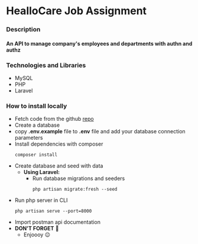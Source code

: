 # HealloCare Job Assignment

### Description
#### An API to manage company's employees and departments with authn and authz

### Technologies and Libraries
  - MySQL
  - PHP
  - Laravel

### How to install locally
  - Fetch code from the github [repo](https://github.com/AhmedNabil-hub/Heallocare-Job-Task)
  - Create a database
  - copy **.env.example** file to **.env** file and add your database connection parameters
  - Install dependencies with composer
    ```
    composer install
    ```
  - Create database and seed with data
    - **Using Laravel:** 
      - Run database migrations and seeders
        ```
        php artisan migrate:fresh --seed
        ```
  - Run php server in CLI
    ```
    php artisan serve --port=8000
    ```
  - Import postman api documentation
  - **DON'T FORGET** :ghost:
    - Enjoooy :wink:



